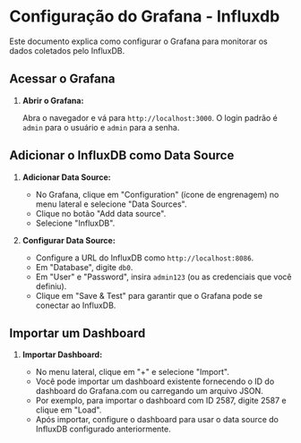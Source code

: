 # Configuração do Grafana - Influxdb

Este documento explica como configurar o Grafana para monitorar os dados coletados pelo InfluxDB.

## Acessar o Grafana

1. **Abrir o Grafana:**

   Abra o navegador e vá para `http://localhost:3000`. O login padrão é `admin` para o usuário e `admin` para a senha.

## Adicionar o InfluxDB como Data Source

1. **Adicionar Data Source:**

   - No Grafana, clique em "Configuration" (ícone de engrenagem) no menu lateral e selecione "Data Sources".
   - Clique no botão "Add data source".
   - Selecione "InfluxDB".

2. **Configurar Data Source:**

   - Configure a URL do InfluxDB como `http://localhost:8086`.
   - Em "Database", digite `db0`.
   - Em "User" e "Password", insira `admin123` (ou as credenciais que você definiu).
   - Clique em "Save & Test" para garantir que o Grafana pode se conectar ao InfluxDB.

## Importar um Dashboard

1. **Importar Dashboard:**

   - No menu lateral, clique em "+" e selecione "Import".
   - Você pode importar um dashboard existente fornecendo o ID do dashboard do Grafana.com ou carregando um arquivo JSON.
   - Por exemplo, para importar o dashboard com ID 2587, digite 2587 e clique em "Load".
   - Após importar, configure o dashboard para usar o data source do InfluxDB configurado anteriormente.
